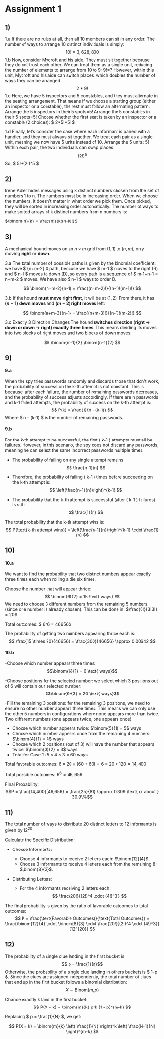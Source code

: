 # Assignment 1
## 1)
1.a If there are no rules at all, then all 10 members can sit in any order. The number of ways to arrange 10 distinct individuals is simply:
$$ 10!=3,628,800 $$
1.b Now, consider Mycroft and his aide. They must sit together because they do not trust each other. We can treat them as a single unit, reducing the number of elements to arrange from 10 to 9: 9!=?
However, within this unit, Mycroft and his aide can switch places, which doubles the number of ways they can be arranged 
$$ 2*9! $$
1.c Here, we have 5 inspectors and 5 constables, and they must alternate in the seating arrangement. That means if we choose a starting group (either an inspector or a constable), the rest must follow an alternating pattern.
Arrange the 5 inspectors in their 5 spots=5!
Arrange the 5 constables in their 5 spots=5!
Choose whether the first seat is taken by an inspector or a constable (2 choices): $ 2*5!*5! $

1.d Finally, let’s consider the case where each informant is paired with a handler, and they must always sit together. We treat each pair as a single unit, meaning we now have 5 units instead of 10. 
Arrange the 5 units: 5!
Within each pair, the two individuals can swap places: $$ (2!)^5 $$
So, $ 5!*(2!)^5 $

## 2)
Irene Adler hides messages using k distinct numbers chosen from the set of numbers 1 to n. The numbers must be in increasing order. When we choose the numbers, it doesn’t matter in what order we pick them. Once picked, they will be sorted in increasing order automatically. The number of ways to make sorted arrays of k distinct numbers from n numbers is:

$\binom{n}{k} = \frac{n!}{k!(n-k)!}$

## 3)
A mechanical hound moves on an $n \times m$ grid from $(1,1)$ to $(n,m)$, only moving **right** or **down**.

3.a The total number of possible paths is given by the binomial coefficient: we have
$ {n+m-2} $ path, because we have $ m-1 $ moves to the right (R) and $ n-1 $ moves to down (D), so every path is a sequence of 
$ m-1+n-1 = n+m-2 $ moves. We have also $ n-1 $ ways to order D.

$$
\binom{n+m-2}{n-1} = \frac{(n+m-2)!}{(n-1)!(m-1)!}
$$

3.b If the hound **must move right first**, it will be at $(1,2)$. From there, it has **$(n-1)$ down moves** and **$(m-2)$ right moves** left:

$$
\binom{n+m-3}{n-1} = \frac{(n+m-3)!}{(n-1)!(m-2)!}
$$

3.c Exactly 3 Direction Changes
The hound **switches direction (right → down or down → right) exactly three times**. This means dividing its moves into two blocks of right moves and two blocks of down moves:

$$
\binom{m-1}{2} \binom{n-1}{2}
$$



## 9)

#### 9.a
When the spy tries passwords randomly and discards those that don't work, the probability of success on the k-th attempt is not constant. This is because, after each failure, the number of remaining passwords decreases, and the probability of success adjusts accordingly.
If there are n passwords and  k-1 failed attempts, the probability of success on the k-th attempt is:  
$$ P(k) = \frac{1}{n - (k-1)} $$
Where $ n - (k-1) $ is the number of remaining passwords.


#### 9.b

For the k-th attempt to be successful, the first \( k-1 \) attempts must all be failures. However, in this scenario, the spy does not discard any passwords, meaning he can select the same incorrect passwords multiple times.


   - The probability of failing on any single attempt remains $$ \frac{n-1}{n} $$
   - Therefore, the probability of failing \( k-1 \) times before succeeding on the k-th attempt is:
   $$
   \left(\frac{n-1}{n}\right)^{k-1}
   $$

- The probability that the k-th attempt is successful (after \( k-1 \) failures) is still:
   $$
   \frac{1}{n}
   $$

The total probability that the k-th attempt wins is:
   $$
   P(\text{k-th attempt wins}) = \left(\frac{n-1}{n}\right)^{k-1} \cdot \frac{1}{n}
   $$




## 10)
#### 10.a
We want to find the probability that two distinct numbers appear exactly three times each when rolling a die six times.

Choose the number that will appear thrice: 
$$
   \binom{6}{2} = 15 \text{ ways}
 $$
We need to choose 3 different numbers from the remaining 5 numbers (since one number is already chosen). This can be done in: $\frac{6!}{3!3!} = 20$

Total outcomes: $ 6^6 = 46656$

The probability of getting two numbers appearing thrice each is:
   $$
   \frac{15 \times 20}{46656} = \frac{300}{46656} \approx 0.00642
   $$

#### 10.b

-Choose which number appears three times:
$$\binom{6}{1} = 6 \text{ ways}$$

-Choose positions for the selected number:
we select which 3 positions out of 6 will contain our selected number:
$$\binom{6}{3} = 20 \text{ ways}$$

-Fill the remaining 3 positions:
for the remaining 3 positions, we need to ensure no other number appears three times. This means we can only use the other 5 numbers in configurations where none appears more than twice.
Two different numbers (one appears twice, one appears once)
- Choose which number appears twice: $\binom{5}{1} = 5$ ways
- Choose which number appears once from the remaining 4 numbers: $\binom{4}{1} = 4$ ways
- Choose which 2 positions (out of 3) will have the number that appears twice: $\binom{3}{2} = 3$ ways
- Total for Case 2: $5 \times 4 \times 3 = 60$ ways

Total favorable outcomes: $6 \times 20 \times (60 + 60) = 6 \times 20 \times 120 = 14,400$

Total possible outcomes: $6^6 = 46,656$

Final Probability:
$$P = \frac{14,400}{46,656} = \frac{25}{81} \approx 0.309 \text{ or about } 30.9\%$$

## 11)
The total number of ways to distribute 20 distinct letters to 12 informants is given by $12^{20}$

Calculate the Specific Distribution:
   - Choose Informants:
     - Choose 4 informants to receive 2 letters each: $\binom{12}{4}$.
     - Choose 3 informants to receive 4 letters each from the remaining 8: $\binom{8}{3}$.

   - Distributing Letters:
     - For the 4 informants receiving 2 letters each:
       $$
       \frac{20!}{(2!)^4 \cdot (4!)^3 }
       $$


   The final probability is given by the ratio of favorable outcomes to total outcomes:
   $$
   P = \frac{\text{Favorable Outcomes}}{\text{Total Outcomes}} = \frac{\binom{12}{4} \cdot \binom{8}{3} \cdot \frac{20!}{(2!)^4 \cdot (4!)^3}}{12^{20}}
   $$


## 12)
The probability of a single clue landing in the first bucket is $$ p = \frac{1}{n}$$ 
Otherwise, the probability of a single clue landing in others buckets is $ 1-p $.  Since the clues are assigned independently, the total number of clues that end up in the first bucket follows a binomial distribution:
$$
X \sim \text{Binom}(m, p)
$$

Chance exactly k land in the first bucket:
$$
P(X = k) = \binom{m}{k} p^k (1 - p)^{m-k}
$$

Replacing $ p = \frac{1}{N} $, we get:

$$
P(X = k) = \binom{m}{k} \left( \frac{1}{N} \right)^k \left( \frac{N-1}{N} \right)^{m-k}
$$
